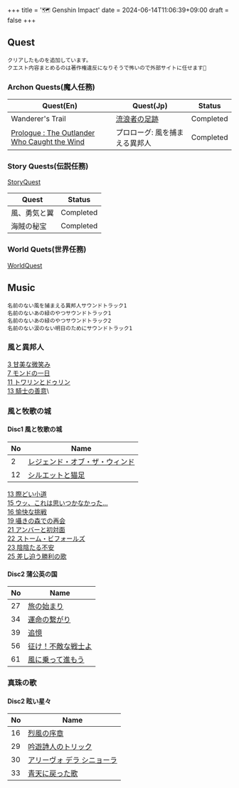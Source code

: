 +++
title = '🗺️ Genshin Impact'
date = 2024-06-14T11:06:39+09:00
draft = false
+++

## Quest
```
クリアしたものを追加しています。  
クエスト内容まとめるのは著作権違反になりそうで怖いので外部サイトに任せます🤪  
```

### Archon Quests(魔人任務)
| Quest(En)                                                                                                                | Quest(Jp)                                                                                                  | Status    |
| ------------------------------------------------------------------------------------------------------------------------ | ---------------------------------------------------------------------------------------------------------- | --------- |
| Wanderer's Trail                                                                                                         | [流浪者の足跡](https://genshin-impact.fandom.com/ja/wiki/%E6%B5%81%E6%B5%AA%E8%80%85%E3%81%AE%E8%B6%B3%E8%B7%A1) | Completed |
| [Prologue : The Outlander Who Caught the Wind](Quest/ArchonQuest/序章.md) | プロローグ: 風を捕まえる異邦人                                                                                           | Completed |
### Story Quests(伝説任務)
[StoryQuest](Quest/StoryQuest/StoryQuest.md)

| Quest  | Status    |
| ------ | --------- |
| 風、勇気と翼 | Completed |
| 海賊の秘宝  | Completed |



### World Quets(世界任務)
[WorldQuest](Quest/WorldQuest/WorldQuest.md)





## Music
```
名前のない風を捕まえる異邦人サウンドトラック1
名前のないあの緑のやつサウンドトラック1
名前のないあの緑のやつサウンドトラック2
名前のない涙のない明日のためにサウンドトラック1

```
### 風と異邦人
[3 甘美な微笑み](https://youtu.be/yGghsIjVRjQ)\
[7 モンドの一日](https://youtu.be/FjR5Epfxf9Q)\
[11 トワリンとドゥリン](https://youtu.be/F-0RlhEzaFk)\
[13 騎士の善意](https://youtu.be/T2_FGFLRhzY)\
### 風と牧歌の城
#### Disc1 風と牧歌の城
| No  | Name                                            |
| --- | ----------------------------------------------- |
| 2   | [レジェンド・オブ・ザ・ウィンド](https://youtu.be/-spjT7q9jok) |
| 12  | [シルエットと猫足](https://youtu.be/3ryfh7FaKjc)        |

[13 際どい小道](https://youtu.be/_oCnD2QC7tU)\
[15 ウッ、これは思いつかなかった...](https://youtu.be/ouj4nvjekr8)\
[16 愉快な挑戦](https://youtu.be/9zLhHCWBzCc)\
[19 囁きの森での再会](https://youtu.be/QT2dkhvRFNs)\
[21 アンバーと初対面](https://youtu.be/Uvl9q1SvpXM)\
[22 ストーム・ビフォールズ](https://youtu.be/bMjkNUy2LPo)\
[23 陰陰たる不安](https://youtu.be/06Wvx8wo6RU)\
[25 差し迫う勝利の歌](https://youtu.be/OgORQTf3t_Y)
#### Disc2 蒲公英の国
| No  | Name                                      |
| --- | ----------------------------------------- |
| 27  | [旅の始まり](https://youtu.be/anRbPxcPJMQ)     |
| 34  | [運命の繋がり](https://youtu.be/kojQyW5JH2U)    |
| 39  | [追憶](https://youtu.be/PYOXHiYvgEY)        |
| 56  | [征け！不敵な戦士よ](https://youtu.be/V5fjlSsUkdE) |
| 61  | [風に乗って進もう](https://youtu.be/uuTs8S0LWYw)  |


### 真珠の歌
#### Disc2 眩い星々
| No  | Name                                           |
| --- | ---------------------------------------------- |
| 16  | [烈風の序章](https://youtu.be/B_g6TXqaCTY)          |
| 29  | [吟遊詩人のトリック](https://youtu.be/nxR1lHHZvP4)      |
| 30  | [アリーヴォ デラ シニョーラ](https://youtu.be/3cBsC2Dzqyk) |
| 33  | [青天に戻った歌](https://youtu.be/mRmHxPqmdvA)        |



